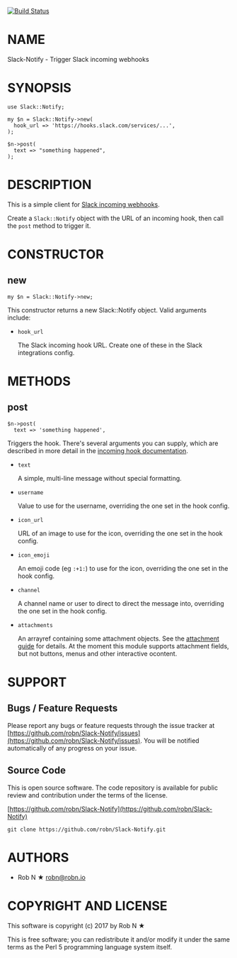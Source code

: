 [![Build Status](https://secure.travis-ci.org/robn/Slack-Notify.png)](http://travis-ci.org/robn/Slack-Notify)

# NAME

Slack-Notify - Trigger Slack incoming webhooks

# SYNOPSIS

    use Slack::Notify;

    my $n = Slack::Notify->new(
      hook_url => 'https://hooks.slack.com/services/...',
    );

    $n->post(
      text => "something happened",
    );

# DESCRIPTION

This is a simple client for [Slack incoming webhooks](https://api.slack.com/incoming-webhooks).

Create a `Slack::Notify` object with the URL of an incoming hook, then call
the `post` method to trigger it.

# CONSTRUCTOR

## new

    my $n = Slack::Notify->new;

This constructor returns a new Slack::Notify object. Valid arguments include:

- `hook_url`

    The Slack incoming hook URL. Create one of these in the Slack integrations config.

# METHODS

## post

    $n->post(
      text => 'something happened',

Triggers the hook. There's several arguments you can supply, which are
described in more detail in the
[incoming hook documentation](https://api.slack.com/incoming-webhooks).

- `text`

    A simple, multi-line message without special formatting.

- `username`

    Value to use for the username, overriding the one set in the hook config.

- `icon_url`

    URL of an image to use for the icon, overriding the one set in the hook config.

- `icon_emoji`

    An emoji code (eg `:+1:`) to use for the icon, overriding the one set in the hook config.

- `channel`

    A channel name or user to direct to direct the message into, overriding the one set in the hook config.

- `attachments`

    An arrayref containing some attachment objects. See the
    [attachment guide](https://api.slack.com/docs/message-attachments) for details.
    At the moment this module supports attachment fields, but not buttons, menus
    and other interactive ocontent.

# SUPPORT

## Bugs / Feature Requests

Please report any bugs or feature requests through the issue tracker
at [https://github.com/robn/Slack-Notify/issues](https://github.com/robn/Slack-Notify/issues).
You will be notified automatically of any progress on your issue.

## Source Code

This is open source software. The code repository is available for
public review and contribution under the terms of the license.

[https://github.com/robn/Slack-Notify](https://github.com/robn/Slack-Notify)

    git clone https://github.com/robn/Slack-Notify.git

# AUTHORS

- Rob N ★ <robn@robn.io>

# COPYRIGHT AND LICENSE

This software is copyright (c) 2017 by Rob N ★

This is free software; you can redistribute it and/or modify it under
the same terms as the Perl 5 programming language system itself.
